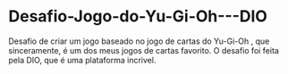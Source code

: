 # Desafio-Jogo-do-Yu-Gi-Oh---DIO
Desafio de criar um jogo baseado no jogo de cartas do Yu-Gi-Oh , que sinceramente, é um dos meus jogos de cartas favorito. O desafio foi feita pela DIO, que é uma plataforma incrivel.
